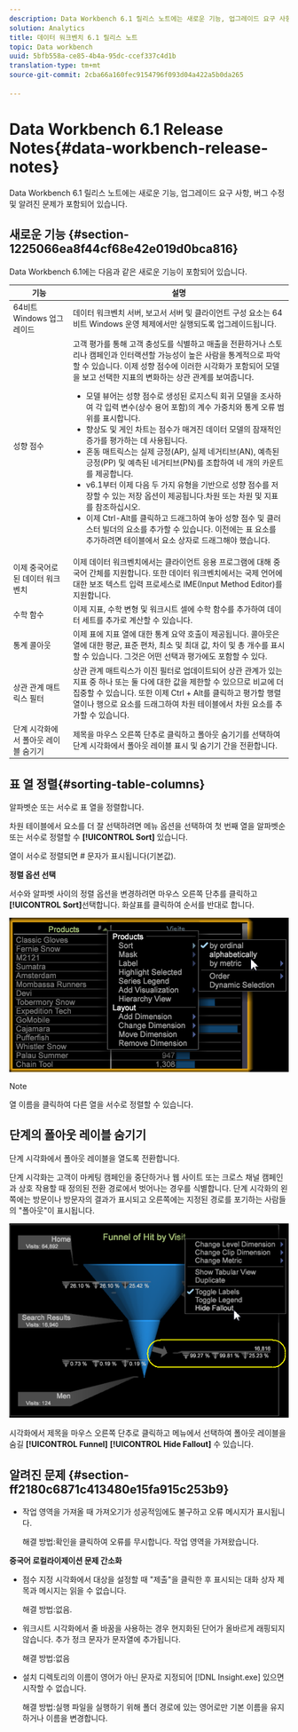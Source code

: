 ```yaml
---
description: Data Workbench 6.1 릴리스 노트에는 새로운 기능, 업그레이드 요구 사항, 버그 수정 및 알려진 문제가 포함되어 있습니다.
solution: Analytics
title: 데이터 워크벤치 6.1 릴리스 노트
topic: Data workbench
uuid: 5bfb558a-ce85-4b4a-95dc-ccef337c4d1b
translation-type: tm+mt
source-git-commit: 2cba66a160fec9154796f093d04a422a5b0da265

---
```



# Data Workbench 6.1 Release Notes{#data-workbench-release-notes}

Data Workbench 6.1 릴리스 노트에는 새로운 기능, 업그레이드 요구 사항, 버그 수정 및 알려진 문제가 포함되어 있습니다.

## 새로운 기능 {#section-1225066ea8f44cf68e42e019d0bca816}

Data Workbench 6.1에는 다음과 같은 새로운 기능이 포함되어 있습니다.

| 기능 | 설명 |
|--- |--- |
| 64비트 Windows 업그레이드 | 데이터 워크벤치 서버, 보고서 서버 및 클라이언트 구성 요소는 64비트 Windows 운영 체제에서만 실행되도록 업그레이드됩니다. |
| 성향 점수 | 고객 평가를 통해 고객 충성도를 식별하고 매출을 전환하거나 스토리나 캠페인과 인터랙션할 가능성이 높은 사람을 통계적으로 파악할 수 있습니다. 이제 성향 점수에 이러한 시각화가 포함되어 모델을 보고 선택한 지표의 변화하는 상관 관계를 보여줍니다.<ul><li>모델 뷰어는 성향 점수로 생성된 로지스틱 회귀 모델을 조사하여 각 입력 변수(상수 용어 포함)의 계수 가중치와 통계 오류 범위를 표시합니다. </li><li>향상도 및 게인 차트는 점수가 매겨진 데이터 모델의 잠재적인 증가를 평가하는 데 사용됩니다.</li><li>혼동 매트릭스는 실제 긍정(AP), 실제 네거티브(AN), 예측된 긍정(PP) 및 예측된 네거티브(PN)를 조합하여 네 개의 카운트를 제공합니다.</li> <li>v6.1부터 이제 다음 두 가지 유형을 기반으로 성향 점수를 저장할 수 있는 저장 옵션이 제공됩니다.차원 또는 차원 및 지표를 참조하십시오.</li><li>이제 Ctrl-Alt를 클릭하고 드래그하여 놓아 성향 점수 및 클러스터 빌더의 요소를 추가할 수 있습니다. 이전에는 표 요소를 추가하려면 테이블에서 요소 상자로 드래그해야 했습니다.</li></ul> |
| 이제 중국어로 된 데이터 워크벤치 | 이제 데이터 워크벤치에서는 클라이언트 응용 프로그램에 대해 중국어 간체를 지원합니다. 또한 데이터 워크벤치에서는 국제 언어에 대한 보조 텍스트 입력 프로세스로 IME(Input Method Editor)를 지원합니다. |
| 수학 함수 | 이제 지표, 수학 변형 및 워크시트 셀에 수학 함수를 추가하여 데이터 세트를 추가로 계산할 수 있습니다. |
| 통계 콜아웃 | 이제 표에 지표 열에 대한 통계 요약 호출이 제공됩니다. 콜아웃은 열에 대한 평균, 표준 편차, 최소 및 최대 값, 차이 및 총 개수를 표시할 수 있습니다. 그것은 어떤 선택과 평가에도 포함할 수 있다. |
| 상관 관계 매트릭스 필터 | 상관 관계 매트릭스가 이진 필터로 업데이트되어 상관 관계가 있는 지표 중 하나 또는 둘 다에 대한 값을 제한할 수 있으므로 비교에 더 집중할 수 있습니다. 또한 이제 Ctrl + Alt를 클릭하고 평가할 행렬 열이나 행으로 요소를 드래그하여 차원 테이블에서 차원 요소를 추가할 수 있습니다. |
| 단계 시각화에서 폴아웃 레이블 숨기기 | 제목을 마우스 오른쪽 단추로 클릭하고 폴아웃 숨기기를 선택하여 단계 시각화에서 폴아웃 레이블 표시 및 숨기기 간을 전환합니다. |

## 표 열 정렬{#sorting-table-columns}

알파벳순 또는 서수로 표 열을 정렬합니다.

차원 테이블에서 요소를 더 잘 선택하려면 메뉴 옵션을 선택하여 첫 번째 열을 알파벳순 또는 서수로 정렬할 수 **[!UICONTROL Sort]** 있습니다.

열이 서수로 정렬되면 # 문자가 표시됩니다(기본값).

**정렬 옵션 선택**

서수와 알파벳 사이의 정렬 옵션을 변경하려면 마우스 오른쪽 단추를 클릭하고 **[!UICONTROL Sort]**&#x200B;선택합니다. 화살표를 클릭하여 순서를 반대로 합니다.

![](assets/sort_table_alpha.png)

>[!NOTE]
>
>열 이름을 클릭하여 다른 열을 서수로 정렬할 수 있습니다.

## 단계의 폴아웃 레이블 숨기기

단계 시각화에서 폴아웃 레이블을 열도록 전환합니다.

단계 시각화는 고객이 마케팅 캠페인을 중단하거나 웹 사이트 또는 크로스 채널 캠페인과 상호 작용할 때 정의된 전환 경로에서 벗어나는 경우를 식별합니다. 단계 시각화의 왼쪽에는 방문이나 방문자의 결과가 표시되고 오른쪽에는 지정된 경로를 포기하는 사람들의 &quot;폴아웃&quot;이 표시됩니다.

![](assets/c_funnel_hide_fallout.png)

시각화에서 제목을 마우스 오른쪽 단추로 클릭하고 메뉴에서 선택하여 폴아웃 레이블을 숨길 **[!UICONTROL Funnel]** **[!UICONTROL Hide Fallout]** 수 있습니다.

## 알려진 문제 {#section-ff2180c6871c413480e15fa915c253b9}

* 작업 영역을 가져올 때 가져오기가 성공적임에도 불구하고 오류 메시지가 표시됩니다.

   해결 방법:확인을 클릭하여 오류를 무시합니다. 작업 영역을 가져왔습니다.

**중국어 로컬라이제이션 문제 간소화**

* 점수 지정 시각화에서 대상을 설정할 때 &quot;제출&quot;을 클릭한 후 표시되는 대화 상자 제목과 메시지는 읽을 수 없습니다.

   해결 방법:없음.
* 워크시트 시각화에서 줄 바꿈을 사용하는 경우 현지화된 단어가 올바르게 래핑되지 않습니다. 추가 정크 문자가 문자열에 추가됩니다.

   해결 방법:없음
* 설치 디렉토리의 이름이 영어가 아닌 문자로 지정되어 [!DNL Insight.exe] 있으면 시작할 수 없습니다.

   해결 방법:실행 파일을 실행하기 위해 폴더 경로에 있는 영어로만 기본 이름을 유지하거나 이름을 변경합니다.

